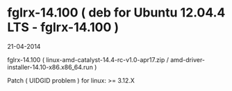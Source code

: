 fglrx-14.100 ( deb for Ubuntu 12.04.4 LTS - fglrx-14.100 )
=================

21-04-2014

fglrx-14.100 ( linux-amd-catalyst-14.4-rc-v1.0-apr17.zip / amd-driver-installer-14.10-x86.x86_64.run )

Patch ( UIDGID problem ) for linux: >= 3.12.X
